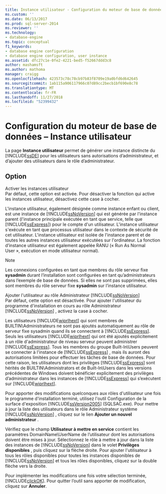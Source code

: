 ```yaml
---
title: Instance utilisateur - Configuration du moteur de base de données | Microsoft Docs
ms.custom: ''
ms.date: 06/13/2017
ms.prod: sql-server-2014
ms.reviewer: ''
ms.technology:
- database-engine
ms.topic: conceptual
f1_keywords:
- database engine configuration
- database engine configuration, user instance
ms.assetid: dfc27c1e-0fe2-4221-bed5-f52667ddd3c8
author: mashamsft
ms.author: mathoma
manager: craigg
ms.openlocfilehash: 423573c78c78cb97b83f8709e19a0bfd6d642645
ms.sourcegitcommit: 1ab115a906117966c07d89cc2becb1bf690e8c78
ms.translationtype: MT
ms.contentlocale: fr-FR
ms.lasthandoff: 11/27/2018
ms.locfileid: "52399432"
---
```

# <a name="database-engine-configuration---user-instance"></a>Configuration du moteur de base de données – Instance utilisateur
  La page **Instance utilisateur** permet de générer une instance distincte du [!INCLUDE[ssDE](../../includes/ssde-md.md)] pour les utilisateurs sans autorisations d’administrateur, et d’ajouter des utilisateurs dans le rôle d’administrateur.  
  
## <a name="option"></a>Option  
 Activer les instances utilisateur  
 Par défaut, cette option est activée. Pour désactiver la fonction qui active les instances utilisateur, désactivez cette case à cocher.  
  
 L'instance utilisateur, également désignée comme instance enfant ou client, est une instance de [!INCLUDE[ssNoVersion](../../includes/ssnoversion-md.md)] qui est générée par l'instance parent (l'instance principale exécutée en tant que service, telle que [!INCLUDE[ssExpress](../../includes/ssexpress-md.md)]) pour le compte d'un utilisateur. L'instance utilisateur s'exécute en tant que processus utilisateur dans le contexte de sécurité de cet utilisateur. L'instance utilisateur est isolée de l'instance parent et de toutes les autres instances utilisateur exécutées sur l'ordinateur. La fonction d’instance utilisateur est également appelée RANU (« Run As Normal User », exécution en mode utilisateur normal).  
  
> [!NOTE]  
>  Les connexions configurées en tant que membres du rôle serveur fixe **sysadmin** durant l’installation sont configurées en tant qu’administrateurs dans l’exemple de base de données. Si elles ne sont pas supprimées, elles sont membres du rôle serveur fixe **sysadmin** sur l’instance utilisateur.  
  
 Ajouter l'utilisateur au rôle Administrateur [!INCLUDE[ssNoVersion](../../includes/ssnoversion-md.md)]  
 Par défaut, cette option est désactivée. Pour ajouter l'utilisateur du programme d'installation en cours au rôle Administrateur [!INCLUDE[ssNoVersion](../../includes/ssnoversion-md.md)] , activez la case à cocher.  
  
 Les utilisateurs [!INCLUDE[wiprlhext](../../includes/wiprlhext-md.md)] qui sont membres de BUILTIN\Administrateurs ne sont pas ajoutés automatiquement au rôle de serveur fixe sysadmin quand ils se connectent à [!INCLUDE[ssExpress](../../includes/ssexpress-md.md)]. Seuls les utilisateurs [!INCLUDE[wiprlhext](../../includes/wiprlhext-md.md)] qui ont été ajoutés explicitement à un rôle d'administrateur de niveau serveur peuvent administrer [!INCLUDE[ssExpress](../../includes/ssexpress-md.md)]. Tous les membres du groupe Built-In\Users peuvent se connecter à l'instance de [!INCLUDE[ssExpress](../../includes/ssexpress-md.md)] , mais ils auront des autorisations limitées pour effectuer les tâches de base de données. Pour cette raison, les utilisateurs dont les privilèges [!INCLUDE[ssExpress](../../includes/ssexpress-md.md)] sont hérités de BUILTIN\Administrators et de Built-In\Users dans les versions précédentes de Windows doivent bénéficier explicitement des privilèges d’administrateur dans les instances de [!INCLUDE[ssExpress](../../includes/ssexpress-md.md)] qui s’exécutent sur [!INCLUDE[wiprlhext](../../includes/wiprlhext-md.md)].  
  
 Pour apporter des modifications quelconques aux rôles d'utilisateur une fois le programme d'installation terminé, utilisez l'outil Configuration de la surface d'exposition [!INCLUDE[ssVersion2005](../../includes/ssversion2005-md.md)] (SQLSAC.exe). Pour mettre à jour la liste des utilisateurs dans le rôle Administrateur système [!INCLUDE[ssNoVersion](../../includes/ssnoversion-md.md)] , cliquez sur le lien **Ajouter un nouvel administrateur** .  
  
 Vérifiez que le champ **Utilisateur à mettre en service** contient les paramètres DomainName\UserName de l’utilisateur dont les autorisations doivent être mises à jour. Sélectionnez le rôle à mettre à jour dans la liste des instances de [!INCLUDE[ssNoVersion](../../includes/ssnoversion-md.md)] dans le volet **Privilèges disponibles** , puis cliquez sur la flèche droite. Pour ajouter l'utilisateur à tous les rôles disponibles pour toutes les instances disponibles de [!INCLUDE[ssNoVersion](../../includes/ssnoversion-md.md)] et tous les rôles disponibles, cliquez sur la double flèche vers la droite.  
  
 Pour implémenter les modifications une fois votre sélection terminée, [!INCLUDE[clickOK](../../includes/clickok-md.md)]. Pour quitter l’outil sans apporter de modification, cliquez sur **Annuler**.  
  
  
